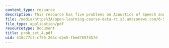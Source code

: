 ```yaml
---
content_type: resource
description: This resource has five problems on Acoustics of Speech and Hearing.
file: /media/https%3A/open-learning-course-data-rc.s3.amazonaws.com/6-551j-acoustics-of-speech-and-hearing-fall-2004/416c77c7cf56265cdbe5fbed769f457d_prob_set_4.pdf
file_type: application/pdf
resourcetype: Document
title: prob_set_4.pdf
uid: 416c77c7-cf56-265c-dbe5-fbed769f457d
---
```


